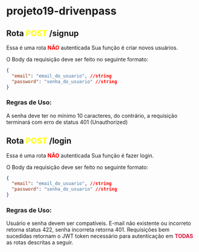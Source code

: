 # projeto19-drivenpass

## Rota <span style="color:yellow"> **POST** </span>/signup

Essa é uma rota <span style="color:red"> **NÃO** </span> autenticada Sua função é criar novos usuários.

O Body da requisição deve ser feito no seguinte formato:

```json
{
  "email": "email_do_usuario", //string
  "password": "senha_do_usuario" //string
}
```

### Regras de Uso: 
A senha deve ter no mínimo 10 caracteres, do contrário, a requisição terminará com erro de status 401 (Unauthorized)

## Rota <span style="color:yellow"> **POST** </span>/login

Essa é uma rota <span style="color:red"> **NÃO** </span> autenticada Sua função é fazer login.

O Body da requisição deve ser feito no seguinte formato:

```json
{
  "email": "email_do_usuario", //string
  "password": "senha_do_usuario" //string
}
```

### Regras de Uso: 
Usuário e senha devem ser compatíveis. E-mail não existente ou incorreto retorna status 422, senha incorreta retorna 401. Requisições bem sucedidas retornam o JWT token necessário para autenticação em <span style="color:crimson"> **TODAS** </span> as rotas descritas a seguir.